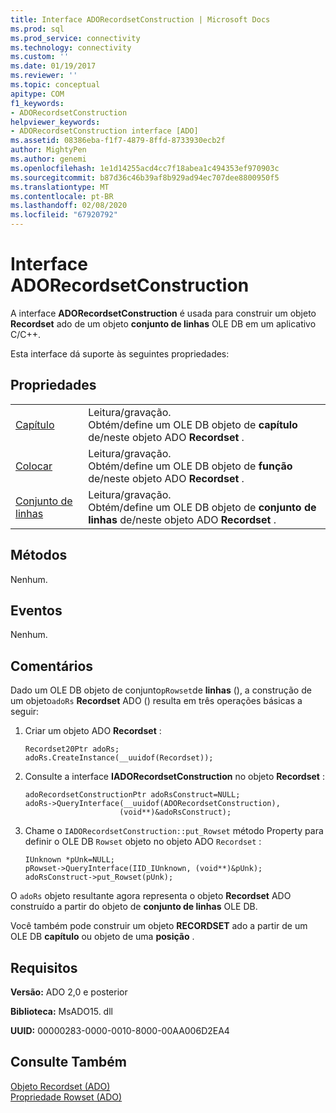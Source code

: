 ```yaml
---
title: Interface ADORecordsetConstruction | Microsoft Docs
ms.prod: sql
ms.prod_service: connectivity
ms.technology: connectivity
ms.custom: ''
ms.date: 01/19/2017
ms.reviewer: ''
ms.topic: conceptual
apitype: COM
f1_keywords:
- ADORecordsetConstruction
helpviewer_keywords:
- ADORecordsetConstruction interface [ADO]
ms.assetid: 08386eba-f1f7-4879-8ffd-8733930ecb2f
author: MightyPen
ms.author: genemi
ms.openlocfilehash: 1e1d14255acd4cc7f18abea1c494353ef970903c
ms.sourcegitcommit: b87d36c46b39af8b929ad94ec707dee8800950f5
ms.translationtype: MT
ms.contentlocale: pt-BR
ms.lasthandoff: 02/08/2020
ms.locfileid: "67920792"
---
```

# <a name="adorecordsetconstruction-interface"></a>Interface ADORecordsetConstruction
A interface **ADORecordsetConstruction** é usada para construir um objeto **Recordset** ado de um objeto **conjunto de linhas** OLE DB em um aplicativo C/C++.  
  
 Esta interface dá suporte às seguintes propriedades:  
  
## <a name="properties"></a>Propriedades  
  
|||  
|-|-|  
|[Capítulo](../../../ado/reference/ado-api/chapter-property-ado.md)|Leitura/gravação.<br />Obtém/define um OLE DB objeto de **capítulo** de/neste objeto ADO **Recordset** .|  
|[Colocar](../../../ado/reference/ado-api/rowposition-property-ado.md)|Leitura/gravação.<br />Obtém/define um OLE DB objeto de **função** de/neste objeto ADO **Recordset** .|  
|[Conjunto de linhas](../../../ado/reference/ado-api/rowset-property-ado.md)|Leitura/gravação.<br />Obtém/define um OLE DB objeto de **conjunto de linhas** de/neste objeto ADO **Recordset** .|  
  
## <a name="methods"></a>Métodos  
 Nenhum.  
  
## <a name="events"></a>Eventos  
 Nenhum.  
  
## <a name="remarks"></a>Comentários  
 Dado um OLE DB objeto de conjunto`pRowset`de **linhas** (), a construção de um objeto`adoRs` **Recordset** ADO () resulta em três operações básicas a seguir:  
  
1.  Criar um objeto ADO **Recordset** :  
  
    ```  
    Recordset20Ptr adoRs;  
    adoRs.CreateInstance(__uuidof(Recordset));  
    ```  
  
2.  Consulte a interface **IADORecordsetConstruction** no objeto **Recordset** :  
  
    ```  
    adoRecordsetConstructionPtr adoRsConstruct=NULL;  
    adoRs->QueryInterface(__uuidof(ADORecordsetConstruction),  
                         (void**)&adoRsConstruct);  
    ```  
  
3.  Chame o `IADORecordsetConstruction::put_Rowset` método Property para definir o OLE DB `Rowset` objeto no objeto ADO `Recordset` :  
  
    ```  
    IUnknown *pUnk=NULL;  
    pRowset->QueryInterface(IID_IUnknown, (void**)&pUnk);  
    adoRsConstruct->put_Rowset(pUnk);  
    ```  
  
 O `adoRs` objeto resultante agora representa o objeto **Recordset** ADO construído a partir do objeto de **conjunto de linhas** OLE DB.  
  
 Você também pode construir um objeto **RECORDSET** ado a partir de um OLE DB **capítulo** ou objeto de uma **posição** .  
  
## <a name="requirements"></a>Requisitos  
 **Versão:** ADO 2,0 e posterior  
  
 **Biblioteca:** MsADO15. dll  
  
 **UUID:** 00000283-0000-0010-8000-00AA006D2EA4  
  
## <a name="see-also"></a>Consulte Também  
 [Objeto Recordset (ADO)](../../../ado/reference/ado-api/recordset-object-ado.md)   
 [Propriedade Rowset (ADO)](../../../ado/reference/ado-api/rowset-property-ado.md)
